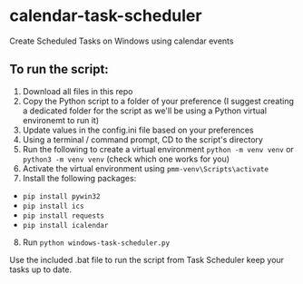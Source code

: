 # calendar-task-scheduler
Create Scheduled Tasks on Windows using calendar events

## To run the script:
1. Download all files in this repo
2. Copy the Python script to a folder of your preference (I suggest creating a dedicated folder for the script as we'll be using a Python virtual environemt to run it)
3. Update values in the config.ini file based on your preferences
4. Using a terminal / command prompt, CD to the script's directory
5. Run the following to create a virtual environment `python -m venv venv` or `python3 -m venv venv` (check which one works for you)
6. Activate the virtual environment using `pmm-venv\Scripts\activate`
7. Install the following packages:
 - `pip install pywin32`
 - `pip install ics`
 - `pip install requests`
 - `pip install icalendar`
8. Run `python windows-task-scheduler.py`

Use the included .bat file to run the script from Task Scheduler keep your tasks up to date.
